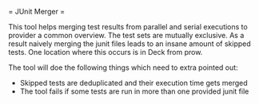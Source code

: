 = JUnit Merger =

This tool helps merging test results from parallel and serial executions to provider a common overview.
The test sets are mutually exclusive. As a result naively merging the junit files leads to an insane amount of
skipped tests. One location where this occurs is in Deck from prow.

The tool will doe the following things which need to extra pointed out:
 * Skipped tests are deduplicated and their execution time gets merged
 * The tool fails if some tests are run in more than one provided junit file
